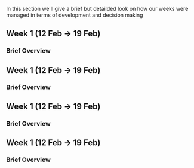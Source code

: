 In this section we'll give a brief but detailded look on how our weeks were managed in terms of development and decision making

## Week 1 (12 Feb -> 19 Feb)
### Brief Overview

## Week 1 (12 Feb -> 19 Feb)
### Brief Overview

## Week 1 (12 Feb -> 19 Feb)
### Brief Overview

## Week 1 (12 Feb -> 19 Feb)
### Brief Overview